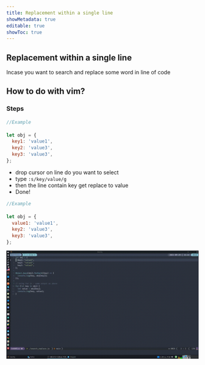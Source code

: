 ```yaml
---
title: Replacement within a single line
showMetadata: true
editable: true
showToc: true
---
```


## Replacement within a single line

Incase you want to search and replace some word in line of code

## How to do with vim?

### Steps

```js
//Example

let obj = {
  key1: 'value1',
  key2: 'value3',
  key3: 'value3',
};
```

- drop cursor on line do you want to select
- type `:s/key/value/g`
- then the line contain key get replace to value
- Done!

```js
//Example

let obj = {
  value1: 'value1',
  key2: 'value3',
  key3: 'value3',
};
```

![demo](images/replacement_within_a_single_line.gif)
